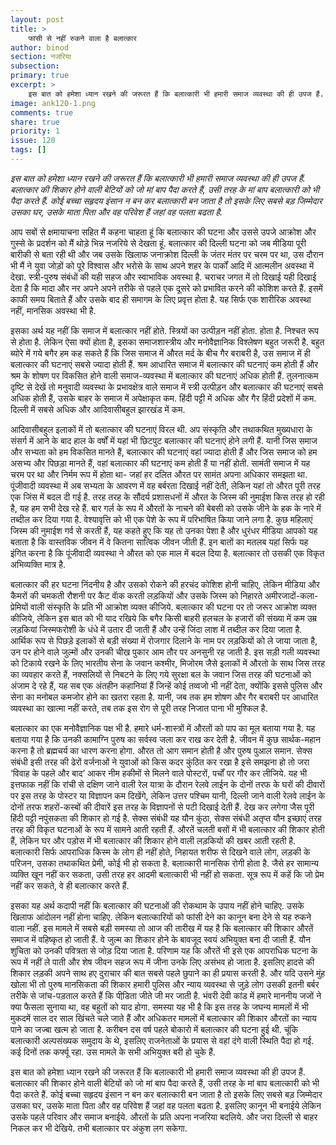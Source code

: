 ```yaml
---
layout: post
title: >
    फांसी से नहीं रुकने वाला है बलात्कार
author: binod
section: नजरिया
subsection:
primary: true
excerpt: >
    इस बात को हमेशा ध्यान रखने की जरूरत हैं कि बलात्कारी भी हमारी समाज व्यवस्था की ही उपज हैं. बलात्कार की शिकार होने वाली बेटियों को जो मां बाप पैदा करते हैं, उसी तरह के मां बाप बलात्कारी को भी पैदा करते हैं. कोई बच्चा सहृदय इंसान न बन कर बलात्कारी बन जाता है तो इसके लिए सबसे बड़ जिम्मेदार उसका घर, उसके माता पिता और वह परिवेश हैं जहां वह पलता बढता है.
image: ank120-1.png
comments: true
share: true
priority: 1
issue: 120
tags: []
---
```

*इस बात को हमेशा ध्यान रखने की जरूरत हैं कि बलात्कारी भी हमारी समाज व्यवस्था की ही उपज हैं. बलात्कार की शिकार होने वाली बेटियों को जो मां बाप पैदा करते हैं, उसी तरह के मां बाप बलात्कारी को भी पैदा करते हैं. कोई बच्चा सहृदय इंसान न बन कर बलात्कारी बन जाता है तो इसके लिए सबसे बड़ जिम्मेदार उसका घर, उसके माता पिता और वह परिवेश हैं जहां वह पलता बढता है.*

आप सबों से क्षमायाचना सहित मैं कहना चाहता हूं कि बलात्कार की घटना और उससे उपजे आक्रोश और गुस्से के प्रदर्शन को मैं थोड़े भिन्न नजरिये से देखता हूं. बलात्कार की दिल्ली घटना को जब मीडिया पूरी बारीकी से बता रही थी और जब उसके खिलाफ जनाक्रोश दिल्ली के जंतर मंतर पर चरम पर था, उस दौरान भी मैं ने युवा जोड़ों को पूरे विश्वास और भरोसे के साथ अपने शहर के पार्कों आदि में आत्मलीन अवस्था में देखा. स्त्री-पुरुष संबंधों की यही सहज और स्वाभाविक अवस्था है. चराचर जगत में तो दिखाई यही दिखाई देता है कि मादा और नर अपने अपने तरीके से पहले एक दूसरे को प्रभावित करने की कोशिश करते हैं. इसमें काफी समय बिताते हैं और उसके बाद ही समागम के लिए प्रवृत्त होता है. यह सिर्फ एक शारीरिक अवस्था नहीं, मानसिक अवस्था भी है.

इसका अर्थ यह नहीं कि समाज में बलात्कार नहीं होते. स्त्रियों का उत्पीड़न नहीं होता. होता है. निश्चत रूप से होता है. लेकिन ऐसा क्यों होता है, इसका समाजशास्त्रीय और मनोवैज्ञानिक विश्लेषण बहुत जरूरी है. बहुत ब्योरे में गये बगैर हम कह सकते हैं कि जिस समाज में औरत मर्द के बीच गैर बराबरी है, उस समाज में ही बलात्कार की घटनाएं सबसे ज्यादा होती हैं. श्रम आधारित समाज में बलात्कार की घटनाएं कम होती हैं और श्रम के शोषण पर विकसित होने वाली समाज-व्यवस्था में बलात्कार की घटनाएं अधिक होती हैं. तुलनात्कम दृष्टि से देखें तो मनुवादी व्यवस्था के प्रभावक्षेत्र वाले समाज में स्त्री उत्पीड़न और बलात्कार की घटनाएं सबसे अधिक होती हैं, उसके बाहर के समाज में अपेक्षाकृत कम. हिंदी पट्टी में अधिक और गैर हिंदी प्रदेशों में कम. दिल्ली में सबसे अधिक और आदिवासीबहुल झारखंड में कम.

आदिवासीबहुल इलाकों में तो बलात्कार की घटनाएं विरल थी. अप संस्कृति और तथाकथित मुख्यधारा के संसर्ग में आने के बाद हाल के वर्षों में यहां भी छिटपुट बलात्कार की घटनाएं होने लगी हैं. यानी जिस समाज और सभ्यता को हम विकसित मानते हैं, बलात्कार की घटनाएं वहां ज्यादा होती हैं और जिस समाज को हम असभ्य और पिछड़ा मानते हैं, वहां बलात्कार की घटनाएं कम होती हैं या नहीं होती. सामंती समाज में यह चरम पर था और निर्मम रूप में होता था- जहां हर दलित औरत पर सामंत अपना अधिकार समझता था. पूंजीवादी व्यवस्था में अब सभ्यता के आवरण में वह बर्बरता दिखाई नहीं देती, लेकिन यहां तो औरत पूरी तरह एक जिंस में बदल दी गई है. तरह तरह के सौंदर्य प्रशासधनों में औरत के जिस्म की नुमाईश किस तरह हो रही है, यह हम सभी देख रहे हैं. बार गर्ल के रूप में औरतों के नाचने की बेबसी को उसके जीने के हक के नारे में तब्दील कर दिया गया है. वेश्यावृत्ति को भी एक पेशे के रूप में परिभाषित किया जाने लगा है. कुछ महिलाएं जिस्म की नुमाईश गर्व से करती हैं, यह कहते हुए कि यह तो उनका पेशा है और धुरंधर मीडिया आपको यह बताता है कि वास्तविक जीवन में वे कितना सात्विक जीवन जीती हैं. इन बातों का मतलब यहां सिर्फ यह इंगित करना है कि पूंजीवादी व्यवस्था ने औरत को एक माल में बदल दिया है. बलात्कार तो उसकी एक विकृत अभिव्यक्ति मात्र है.

बलात्कार की हर घटना निंदनीय है और उसको रोकने की हरचंद कोशिश होनी चाहिए, लेकिन मीडिया और कैमरों की चमकती रौशनी पर कैट वाॅक करती लड़कियों और उसके जिस्म को निहारते अमीरजादों-कला-प्रेमियों वाली संस्कृति के प्रति भी आक्रोश व्यक्त कीजिये. बलात्कार की घटना पर तो जरूर आक्रोश व्यक्त कीजिये, लेकिन इस बात को भी याद रखिये कि बगैर किसी बाहरी हलचल के हजारों की संख्या में कम उम्र लड़कियां जिस्मफरोशी के धंधे में उतार दी जाती हैं और उन्हें जिंदा लाश में तब्दील कर दिया जाता है. आर्थिक रूप से पिछड़े इलाकों से बड़ी संख्या में रोजगार दिलाने के नाम पर लड़कियों को ले जाया जाता है, उन पर होने वाले जुल्मों और उनकी चीख पुकार आम तौर पर अनसुनी रह जाती है. इस सड़ी गली व्यवस्था को टिकाये रखने के लिए भारतीय सेना के जवान कश्मीर, मिजोरम जैसे इलाकों में औरतो के साथ जिस तरह का व्यवहार करते हैं, नक्सलियों से निबटने के लिए गये सुरक्षा बल के जवान जिस तरह की घटनाओं को अंजाम दे रहे हैं, यह सब एक अंतहीन कहानियां हैं जिन्हें कोई तव्वजो भी नहीं देता, क्योंकि इससे पुलिस और सेना का मनोबल कमजोर होने का खतरा रहता है. यानी, जब तक हम शोषण और गैर बराबरी पर आधारित व्यवस्था का खात्मा नहीं करते, तब तक इस रोग से पूरी तरह निजात पाना भी मुश्किल है.

बलात्कार का एक मनोवैज्ञानिक पक्ष भी है. हमारे धर्म-शास्त्रों में औरतों को पाप का मूल बताया गया है. यह बताया गया है कि उनकी कामाग्नि पुरुष का सर्वस्व जला कर राख कर देती है. जीवन में कुछ सार्थक-महान करना है तो ब्रह्मचर्य का धारण करना होगा. औरत तो आग समान होती है और पुरुष पुआल समान. सेक्स संबंधी इसी तरह की ढेरों वर्जनाओं ने युवाओं को किस कदर कुंठित कर रखा है इसे समझना हो तो जरा ‘विवाह के पहले और बाद’ आकर नीम हकीमों से मिलने वाले पोस्टरों, पर्चों पर गौर कर लीजिये. यह भी इत्तफाक नहीं कि रांची से दक्षिण जाने वाली रेल यात्रा के दौरान रेलवे लाईन के दोनों तरफ के घरों की दीवारों पर इस तरह के पोस्टर या विज्ञापन कम दिखेंगे, लेकिन उत्तर पश्चिम यानी, दिल्ली जाने वाली रेलवे लाईन के दोनों तरफ शहरों-कस्बों की दीवारें इस तरह के विज्ञापनों से पटी दिखाई देती हैं. देख कर लगेगा जैस पूरी हिंदी पट्टी नपुंसकता की शिकार हो गई है. सेक्स संबंधी यह यौन कुंठा, सेक्स संबंधी अतृप्त यौन इच्छाएं तरह तरह की विकृत घटनाओं के रूप में सामने आती रहती हैं. औरतें चलती बसों में भी बलात्कार की शिकार होती हैं, लेकिन घर और पड़ोस में भी बलात्कार की शिकार होने वाली लड़कियों की खबर आती रहती है. बलात्कारी सिर्फ आपराधिक किस्म के लोग ही नहीं होते, निहायत शरीफ से दिखने वाले लोग, लड़की के परिजन, उसका तथाकथित प्रेमी, कोई भी हो सकता है. बलात्कारी मानसिक रोगी होता है. जैसे हर सामान्य व्यक्ति खून नहीं कर सकता, उसी तरह हर आदमी बलात्कारी भी नहीं हो सकता. सूत्र रूप में कहें कि जो प्रेम नहीं कर सकते, वे ही बलात्कार करते हैं.

इसका यह अर्थ कदापी नहीं कि बलात्कार की घटनाओं की रोकथाम के उपाय नहीं होने चाहिए. उसके खिलाफ आंदोलन नहीं होना चाहिए. लेकिन बलात्कारियों को फांसी देने का कानून बना देने से यह रुकने वाला नहीं. इस मामले में सबसे बड़ी समस्या तो आज की तारीख में यह है कि बलात्कार की शिकार औरतें समाज में वहिष्कृत हो जाती हैं. वे जुल्म का शिकार होने के बावजूद स्वयं अभियुक्त बना दी जाती हैं. यौन शुचिता को उनकी पवित्रता से जोड़ दिया जाता है. परिणाम यह कि औरतें भी इसे एक आपराधिक घटना के रूप में नहीं ले पाती और शेष जीवन सहज रूप में जीना उनके लिए असंभव हो जाता है. इसलिए हादसे की शिकार लड़की अपने साथ हए दुराचार की बात सबसे पहले छुपाने का ही प्रयास करती है. और यदि उसने मुंह खोला भी तो पुरुष मानसिकता की शिकार हमारी पुलिस और न्याय व्यवस्था से जुड़े लोग उसकी इतनी बर्बर तरीके से जांच-पड़ताल करते हैं कि पीडि़ता जीते जी मर जाती है. भंवरी देवी कांड में हमारे माननीय जजों ने क्या फैसला सुनाया था, वह बहुतों को याद होगा. समस्या यह भी है कि इस तरह के जघन्य मामलों में भी मुकदमें साल दर साल खिंचते चले जाते हैं और अधिकतर मामलों में बलात्कार की शिकार औरतों का न्याय पाने का जज्बा खत्म हो जाता है. करीबन दस वर्ष पहले बोकारो में बलात्कार की घटना हुई थी. चूंकि बलात्कारी अल्पसंख्यक समुदाय के थे, इसलिए राजनेताओं के प्रयास से वहां दंगे वाली स्थिति पैदा हो गई. कई दिनों तक कर्फ्यू रहा. उस मामले के सभी अभियुक्त बरी हो चुके हैं.

इस बात को हमेशा ध्यान रखने की जरूरत हैं कि बलात्कारी भी हमारी समाज व्यवस्था की ही उपज हैं. बलात्कार की शिकार होने वाली बेटियों को जो मां बाप पैदा करते हैं, उसी तरह के मां बाप बलात्कारी को भी पैदा करते हैं. कोई बच्चा सहृदय इंसान न बन कर बलात्कारी बन जाता है तो इसके लिए सबसे बड़ जिम्मेदार उसका घर, उसके माता पिता और वह परिवेश हैं जहां वह पलता बढता है. इसलिए कानून भी बनाईये लेकिन उसके पहले परिवार और समाज बनाईये. औरतों के प्रति अपना नजरिया बदलिये. और जरा दिल्ली से बाहर निकल कर भी देखिये. तभी बलात्कार पर अंकुश लग सकेगा.

